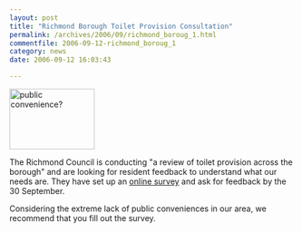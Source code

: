 ```yaml
---
layout: post
title: "Richmond Borough Toilet Provision Consultation"
permalink: /archives/2006/09/richmond_boroug_1.html
commentfile: 2006-09-12-richmond_boroug_1
category: news
date: 2006-09-12 16:03:43

---
```


<a href="/assets/images/2006/public_toilet.jpg"><img src="/assets/images/2006/public_toilet-thumb.jpg" width="150" height="107" alt="public convenience?" class="photo right" /></a>

The Richmond Council is conducting "a review of toilet provision across the borough" and are looking for resident feedback to understand what our needs are. They have set up an [online survey](http://forms.richmond.gov.uk/AF3/an/default.aspx/RenderForm/?F.Name=I1dWnKVVTCM) and ask for feedback by the 30 September.

Considering the extreme lack of public conveniences in our area, we recommend that you fill out the survey.
